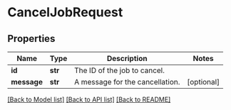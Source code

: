 # CancelJobRequest

## Properties
Name | Type | Description | Notes
------------ | ------------- | ------------- | -------------
**id** | **str** | The ID of the job to cancel. | 
**message** | **str** | A message for the cancellation. | [optional] 

[[Back to Model list]](../README.md#documentation-for-models) [[Back to API list]](../README.md#documentation-for-api-endpoints) [[Back to README]](../README.md)


